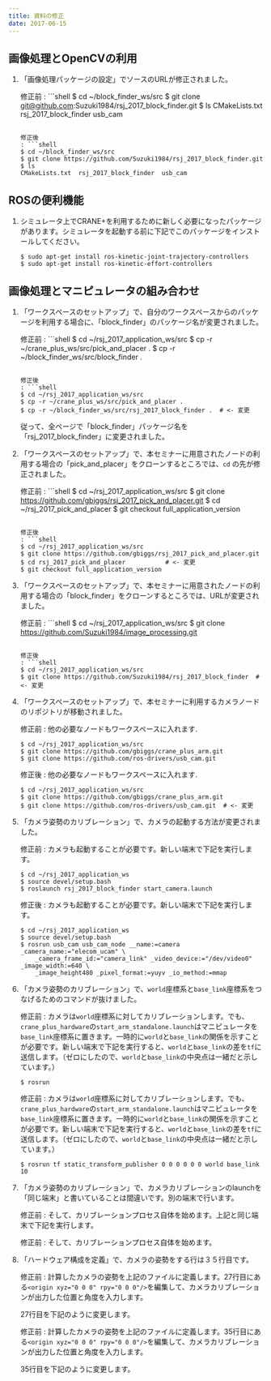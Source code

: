 ```yaml
---
title: 資料の修正
date: 2017-06-15
---
```


## 画像処理とOpenCVの利用

1. 「画像処理パッケージの設定」でソースのURLが修正されました。

   修正前
   : ```shell
     $ cd ~/block_finder_ws/src
     $ git clone git@github.com:Suzuki1984/rsj_2017_block_finder.git
     $ ls
     CMakeLists.txt  rsj_2017_block_finder  usb_cam
     ```

   修正後
   : ```shell
     $ cd ~/block_finder_ws/src
     $ git clone https://github.com/Suzuki1984/rsj_2017_block_finder.git
     $ ls
     CMakeLists.txt  rsj_2017_block_finder  usb_cam
     ```

## ROSの便利機能

1. シミュレータ上でCRANE+を利用するために新しく必要になったパッケージがあります。シミュレータを起動する前に下記でこのパッケージをインストールしてください。

   ```shell
   $ sudo apt-get install ros-kinetic-joint-trajectory-controllers
   $ sudo apt-get install ros-kinetic-effort-controllers
   ```

## 画像処理とマニピュレータの組み合わせ

1. 「ワークスペースのセットアップ」で、自分のワークスペースからのパッケージを利用する場合に、「block_finder」のパッケージ名が変更されました。

   修正前
   : ```shell
     $ cd ~/rsj_2017_application_ws/src
     $ cp -r ~/crane_plus_ws/src/pick_and_placer .
     $ cp -r ~/block_finder_ws/src/block_finder .
     ```

   修正後
   : ```shell
     $ cd ~/rsj_2017_application_ws/src
     $ cp -r ~/crane_plus_ws/src/pick_and_placer .
     $ cp -r ~/block_finder_ws/src/rsj_2017_block_finder .  # <- 変更
     ```

   従って、全ページで「block_finder」パッケージ名を「rsj_2017_block_finder」に変更されました。

1. 「ワークスペースのセットアップ」で、本セミナーに用意されたノードの利用する場合の「pick_and_placer」をクローンするところでは、`cd` の先が修正されました。

   修正前
   : ```shell
     $ cd ~/rsj_2017_application_ws/src
     $ git clone https://github.com/gbiggs/rsj_2017_pick_and_placer.git
     $ cd ~/rsj_2017_pick_and_placer
     $ git checkout full_application_version
     ```

   修正後
   : ```shell
     $ cd ~/rsj_2017_application_ws/src
     $ git clone https://github.com/gbiggs/rsj_2017_pick_and_placer.git
     $ cd rsj_2017_pick_and_placer           # <- 変更
     $ git checkout full_application_version
     ```

1. 「ワークスペースのセットアップ」で、本セミナーに用意されたノードの利用する場合の「block_finder」をクローンするところでは、URLが変更されました。

   修正前
   : ```shell
     $ cd ~/rsj_2017_application_ws/src
     $ git clone https://github.com/Suzuki1984/image_processing.git
     ```

   修正後
   : ```shell
     $ cd ~/rsj_2017_application_ws/src
     $ git clone https://github.com/Suzuki1984/rsj_2017_block_finder  # <- 変更
     ```

1. 「ワークスペースのセットアップ」で、本セミナーに利用するカメラノードのリポジトリが移動されました。

   修正前
   : 他の必要なノードもワークスペースに入れます.

     ```shell
     $ cd ~/rsj_2017_application_ws/src
     $ git clone https://github.com/gbiggs/crane_plus_arm.git
     $ git clone https://github.com/ros-drivers/usb_cam.git
     ```

   修正後
   : 他の必要なノードもワークスペースに入れます.

     ```shell
     $ cd ~/rsj_2017_application_ws/src
     $ git clone https://github.com/gbiggs/crane_plus_arm.git
     $ git clone https://github.com/ros-drivers/usb_cam.git  # <- 変更
     ```

1. 「カメラ姿勢のカリブレーション」で、カメラの起動する方法が変更されました。

   修正前
   : カメラも起動することが必要です。新しい端末で下記を実行します。

     ```shell
     $ cd ~/rsj_2017_application_ws
     $ source devel/setup.bash
     $ roslaunch rsj_2017_block_finder start_camera.launch
     ```

   修正後
   : カメラも起動することが必要です。新しい端末で下記を実行します。

     ```shell
     $ cd ~/rsj_2017_application_ws
     $ source devel/setup.bash
     $ rosrun usb_cam usb_cam_node __name:=camera _camera_name:="elecom_ucam" \
         _camera_frame_id:="camera_link" _video_device:="/dev/video0" _image_width:=640 \
         _image_height480 _pixel_format:=yuyv _io_method:=mmap
     ```

1. 「カメラ姿勢のカリブレーション」で、`world`座標系と`base_link`座標系をつなげるためのコマンドが抜けました。

   修正前
   : カメラは`world`座標系に対してカリブレーションします。でも、`crane_plus_hardware`の`start_arm_standalone.launch`はマニピュレータを`base_link`座標系に置きます。一時的に`world`と`base_link`の関係を示すことが必要です。新しい端末で下記を実行すると、`world`と`base_link`の差を`tf`に送信します。（ゼロにしたので、`world`と`base_link`の中央点は一緒だと示しています。）

     ```shell
     $ rosrun
     ```

   修正前
   : カメラは`world`座標系に対してカリブレーションします。でも、`crane_plus_hardware`の`start_arm_standalone.launch`はマニピュレータを`base_link`座標系に置きます。一時的に`world`と`base_link`の関係を示すことが必要です。新しい端末で下記を実行すると、`world`と`base_link`の差を`tf`に送信します。（ゼロにしたので、`world`と`base_link`の中央点は一緒だと示しています。）

     ```shell
     $ rosrun tf static_transform_publisher 0 0 0 0 0 0 world base_link 10
     ```

1. 「カメラ姿勢のカリブレーション」で、カメラカリブレーションのlaunchを「同じ端末」と書いていることは間違いです。別の端末で行います。

   修正前
   : そして、カリブレーションプロセス自体を始めます。上記と同じ端末で下記を実行します。


   修正前
   : そして、カリブレーションプロセス自体を始めます。

1. 「ハードウェア構成を定義」で、カメラの姿勢をする行は３５行目です。

   修正前
   : 計算したカメラの姿勢を上記のファイルに定義します。27行目にある`<origin xyz="0 0 0" rpy="0 0 0"/>`を編集して、カメラカリブレーションが出力した位置と角度を入力します。

     27行目を下記のように変更します。


   修正前
   : 計算したカメラの姿勢を上記のファイルに定義します。35行目にある`<origin xyz="0 0 0" rpy="0 0 0"/>`を編集して、カメラカリブレーションが出力した位置と角度を入力します。

     35行目を下記のように変更します。
